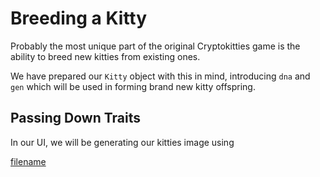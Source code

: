 Breeding a Kitty
===

Probably the most unique part of the original Cryptokitties game is the ability to breed new kitties from existing ones.

We have prepared our `Kitty` object with this in mind, introducing `dna` and `gen` which will be used in forming brand new kitty offspring.

## Passing Down Traits

In our UI, we will be generating our kitties image using 

[filename](./assets/3.4-template.rs ':include :type=code embed')